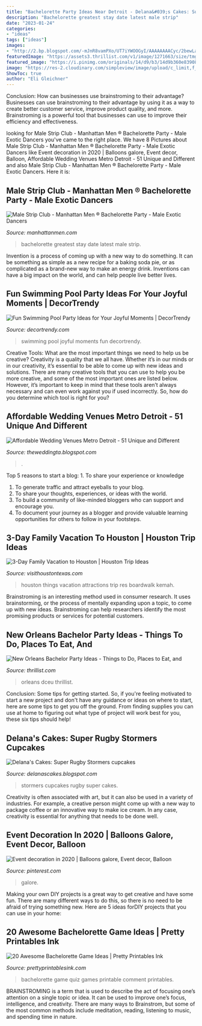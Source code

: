 ```yaml
---
title: "Bachelorette Party Ideas Near Detroit - Delana&#039;s Cakes: Super Rugby Stormers Cupcakes"
description: "Bachelorette greatest stay date latest male strip"
date: "2023-01-24"
categories:
- "ideas"
tags: ["ideas"]
images:
- "http://2.bp.blogspot.com/-mJnR8vamPXo/UT7iYWOOGyI/AAAAAAAACyc/2bewLaGJ2NU/s1600/Stormers-Cupcakes1.jpg"
featuredImage: "https://assets3.thrillist.com/v1/image/1271663/size/tmg-facebook_social.jpg"
featured_image: "https://i.pinimg.com/originals/14/d9/b3/14d9b360e83908d1aa33b5d670aeb275.jpg"
image: "https://res-2.cloudinary.com/simpleview/image/upload/c_limit,f_auto,h_1200,q_75,w_1200/v1/clients/houston/image_11385_1c4df9b1-6970-48c3-bac0-0094921026c8.jpg"
ShowToc: true
author: "Eli Gleichner"
---
```



Conclusion: How can businesses use brainstroming to their advantage?
Businesses can use brainstroming to their advantage by using it as a way to create better customer service, improve product quality, and more. Brainstroming is a powerful tool that businesses can use to improve their efficiency and effectiveness.

	

		
looking for Male Strip Club - Manhattan Men ® Bachelorette Party - Male Exotic Dancers you've came to the right place. We have 8 Pictures about Male Strip Club - Manhattan Men ® Bachelorette Party - Male Exotic Dancers like Event decoration in 2020 | Balloons galore, Event decor, Balloon, Affordable Wedding Venues Metro Detroit - 51 Unique and Different and also Male Strip Club - Manhattan Men ® Bachelorette Party - Male Exotic Dancers. Here it is:
		
    
## Male Strip Club - Manhattan Men ® Bachelorette Party - Male Exotic Dancers

<img loading=lazy src="https://www.manhattanmen.com/images/img-21.jpg" onerror="this.onerror=null;this.src='https://tse1.mm.bing.net/th?id=OIP.hHUAefjgyUjjvfUpwOpqqAHaF4&amp;pid=15.1';" alt="Male Strip Club - Manhattan Men ® Bachelorette Party - Male Exotic Dancers">

_Source: manhattanmen.com_

>bachelorette greatest stay date latest male strip. 

	

Invention is a process of coming up with a new way to do something. It can be something as simple as a new recipe for a baking soda pie, or as complicated as a brand-new way to make an energy drink. Inventions can have a big impact on the world, and can help people live better lives.

    
## Fun Swimming Pool Party Ideas For Your Joyful Moments | DecorTrendy

<img loading=lazy src="https://decortrendy.com/wp-content/uploads/2019/08/swimming-pool-party-ideas-feature-564x360.jpg" onerror="this.onerror=null;this.src='https://tse3.mm.bing.net/th?id=OIP.zsrGl_FEhaqhzR3Q94CpTgHaEu&amp;pid=15.1';" alt="Fun Swimming Pool Party Ideas for Your Joyful Moments | DecorTrendy">

_Source: decortrendy.com_

>swimming pool joyful moments fun decortrendy. 

	

Creative Tools: What are the most important things we need to help us be creative?
Creativity is a quality that we all have. Whether it’s in our minds or in our creativity, it’s essential to be able to come up with new ideas and solutions. There are many creative tools that you can use to help you be more creative, and some of the most important ones are listed below. However, it’s important to keep in mind that these tools aren’t always necessary and can even work against you if used incorrectly. So, how do you determine which tool is right for you?

    
## Affordable Wedding Venues Metro Detroit - 51 Unique And Different

<img loading=lazy src="https://i.pinimg.com/originals/b8/e7/49/b8e7498217f16cc335798a41218e5bbc.jpg" onerror="this.onerror=null;this.src='https://tse3.mm.bing.net/th?id=OIP.EwiQ347c86uhoYp9qgS1oAHaEQ&amp;pid=15.1';" alt="Affordable Wedding Venues Metro Detroit - 51 Unique and Different">

_Source: theweddingta.blogspot.com_

>. 

	

Top 5 reasons to start a blog: 1. To share your experience or knowledge
1. To generate traffic and attract eyeballs to your blog. 
2. To share your thoughts, experiences, or ideas with the world. 
3. To build a community of like-minded bloggers who can support and encourage you. 
4. To document your journey as a blogger and provide valuable learning opportunities for others to follow in your footsteps. 

    
## 3-Day Family Vacation To Houston | Houston Trip Ideas

<img loading=lazy src="https://res-2.cloudinary.com/simpleview/image/upload/c_limit,f_auto,h_1200,q_75,w_1200/v1/clients/houston/image_11385_1c4df9b1-6970-48c3-bac0-0094921026c8.jpg" onerror="this.onerror=null;this.src='https://tse4.mm.bing.net/th?id=OIP.cXJqd8-3cu1vfvS3g2RXYQHaDL&amp;pid=15.1';" alt="3-Day Family Vacation to Houston | Houston Trip Ideas">

_Source: visithoustontexas.com_

>houston things vacation attractions trip res boardwalk kemah. 

	

Brainstroming is an interesting method used in consumer research. It uses brainstorming, or the process of mentally expanding upon a topic, to come up with new ideas. Brainstroming can help researchers identify the most promising products or services for potential customers.

    
## New Orleans Bachelor Party Ideas - Things To Do, Places To Eat, And

<img loading=lazy src="https://assets3.thrillist.com/v1/image/1271663/size/tmg-facebook_social.jpg" onerror="this.onerror=null;this.src='https://tse1.mm.bing.net/th?id=OIP.NOjr6JLlLPu_b6R4KKMmtwHaD4&amp;pid=15.1';" alt="New Orleans Bachelor Party Ideas - Things to Do, Places to Eat, and">

_Source: thrillist.com_

>orleans dceu thrillist. 

	

Conclusion: Some tips for getting started.
So, if you're feeling motivated to start a new project and don't have any guidance or ideas on where to start, here are some tips to get you off the ground. From finding supplies you can use at home to figuring out what type of project will work best for you, these six tips should help!

    
## Delana&#039;s Cakes: Super Rugby Stormers Cupcakes

<img loading=lazy src="http://2.bp.blogspot.com/-mJnR8vamPXo/UT7iYWOOGyI/AAAAAAAACyc/2bewLaGJ2NU/s1600/Stormers-Cupcakes1.jpg" onerror="this.onerror=null;this.src='https://tse3.mm.bing.net/th?id=OIP.4rqvajf-PPnyYJOWW5D_nwHaMm&amp;pid=15.1';" alt="Delana&#039;s Cakes: Super Rugby Stormers cupcakes">

_Source: delanascakes.blogspot.com_

>stormers cupcakes rugby super cakes. 

	

Creativity is often associated with art, but it can also be used in a variety of industries. For example, a creative person might come up with a new way to package coffee or an innovative way to make ice cream. In any case, creativity is essential for anything that needs to be done well.

    
## Event Decoration In 2020 | Balloons Galore, Event Decor, Balloon

<img loading=lazy src="https://i.pinimg.com/originals/14/d9/b3/14d9b360e83908d1aa33b5d670aeb275.jpg" onerror="this.onerror=null;this.src='https://tse1.mm.bing.net/th?id=OIP.FFDHaHQ6aCqRz69lLJE55gHaGU&amp;pid=15.1';" alt="Event decoration in 2020 | Balloons galore, Event decor, Balloon">

_Source: pinterest.com_

>galore. 

	

Making your own DIY projects is a great way to get creative and have some fun. There are many different ways to do this, so there is no need to be afraid of trying something new. Here are 5 ideas forDIY projects that you can use in your home: 

    
## 20 Awesome Bachelorette Game Ideas | Pretty Printables Ink

<img loading=lazy src="https://www.prettyprintablesink.com/wp-content/uploads/2018/07/FF-gold-dot-bachelorette-quiz-002-214x300.jpg" onerror="this.onerror=null;this.src='https://tse1.mm.bing.net/th?id=OIP.fypLGZZNPQvDbOCGfQyQIQAAAA&amp;pid=15.1';" alt="20 Awesome Bachelorette Game Ideas | Pretty Printables Ink">

_Source: prettyprintablesink.com_

>bachelorette game quiz games printable comment printables. 

	

BRAINSTROMING is a term that is used to describe the act of focusing one’s attention on a single topic or idea. It can be used to improve one’s focus, intelligence, and creativity. There are many ways to Brainstrom, but some of the most common methods include meditation, reading, listening to music, and spending time in nature.

